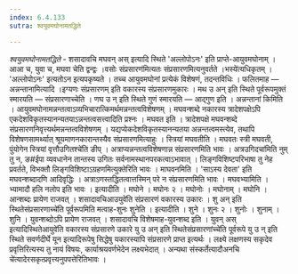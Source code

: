```yaml
---
index: 6.4.133
sutra: श्वयुवमघोनामतद्धिते

---
```

_श्वयुवमघोनामतद्धिते_ - शसादावचि मघवन् अस् इत्यादि स्थिते 'अल्लोपोऽनः' इति प्राप्ते-आयुवमघोनाम् । आआ च, युवा च, मघवा चेति द्वन्द्वः ।वसोः संप्रसारण॑मित्यतः संप्रसारणमित्यनुवर्तते ।भस्ये॑त्यधिकृतम् । 'अल्लोपोऽनः' इत्यतोऽन इत्यपकृष्यते । तच्च आयुवमघोनां प्रत्येकं विशेषणं, तदन्तविधिः । फलितमाह — अन्नन्तानामित्यादि ।इग्यणः संप्रसारणम् इति वकारस्य संप्रसारणमुकारः । मथ उ अन् इति स्थिते पूर्वरूपमुक्तं स्मारयति — संप्रसारणाच्चेति । णघ उ न् इति स्थिते गुणं स्मारयति — आद्गुण इति । अन्नन्तानां किमिति । आयुवमघोनामन्नन्तत्वाऽव्यभिचारात्किमर्थमन्नन्तत्वविशेषणम् । मघवन्शब्दे नकारस्य त्रादेशपक्षेऽपि एकदेशविकृतस्यानन्यतयाऽन्नन्तत्वसत्त्वादिति प्रश्नः । मघवत इति । त्रादेशपक्षे मघवन्शब्दे संप्रसारणनिवृत्त्यर्थमन्नन्तत्वविशेषणम् । यद्यप्येकदेशविकृतस्यानन्यतया अन्नन्तत्वमस्त्येव, तथापि विशेषणसामर्थ्यात् श्रूयमाणनकारान्तस्यैव संप्रसारणमित्याहुः । स्त्रियां मघवतीति । मघवतः स्त्री मघवती, पुंयोगेन स्त्रियां वृत्तौउगितश्चे॑ति ङीप् । अत्राप्यन्नन्तत्वविशेषणान्न संप्रसारणमिति भावः । अत्रउगिदचा॑मिति नुम् तु न, ङ#ईपा व्यवधानेन तान्तस्य उगितः सर्वनामस्थानपरकत्वाऽभावात् । लिङ्गविशिष्टपरिभाषा तु नेह प्रवर्तते, विभक्तौ लिङ्गविशिष्टाऽग्रहणमित्युक्तेरिति भावः । माघवनमिति । 'साऽस्य देवता' इति मघवन्शब्दादणि आदिवृद्धिः । अत्राऽणस्तद्धितत्वात्तस्मिन् परे न संप्रसारणमिति भावः । मघवभ्यामिति । भ्यामादौ हलि नलोप इति भावः । इत्यादीति । मघोने । मघोनः २ । मघोनोः । मघोनाम् । मघोनि । आन्शब्दः प्रायेण राजवत् । शसादावचिआउयुवे॑ति संप्रसारणं वकारस्य उकारः । शु अन् इति स्थितेसंप्रसारणाच्चे॑ति पूर्वरूपमिति मत्वाह-शुनः शुनेति । इत्यादीति । शुने । शुनः २ । शुनोः । शुनाम् । शुनि । युवन्शब्दोऽपि प्रायेण राजवत् । शसादावचि विशेषमाह-युवन्शब्द इति । युवन् अस् इत्यादिस्थितेआयुवे॑ति वकारस्य संप्रसारणे उकारे यु उ अन् इति स्थितेसंप्रसारणांच्चे॑ति पूर्वरूपे यु उ न् इति स्थिते सवर्णदीर्घे यून इत्यादिरूपेषु सिद्धेषु यकारस्यापि संप्रसारणे प्राप्त इत्यर्थः । लक्ष्ये लक्षणस्य सकृदेव प्रवृत्तिरित्यस्य तु नायं विषयः, कार्याश्रयवर्णभेदेन लक्ष्यभेदात् । अन्यथा संस्कर्तेत्यादौअनचि चे॑त्यादेरसकृत्प्रवृत्त्यनुपपत्तेरितिभावः ।